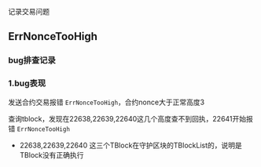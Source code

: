 记录交易问题

## ErrNonceTooHigh

### bug排查记录

### 1.bug表现

发送合约交易报错 `ErrNonceTooHigh`，合约nonce大于正常高度3

查询tblock，发现在22638,22639,22640这几个高度查不到回执，22641开始报错 `ErrNonceTooHigh` 

- 22638,22639,22640 这三个TBlock在守护区块的TBlockList的，说明是TBlock没有正确执行
